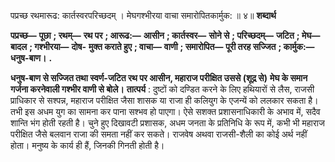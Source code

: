  

पप्रच्छ रथमारूढ: कार्तस्वरपरिच्छदम् । मेघगश्भीरया वाचा समारोपितकार्मुक: ॥ ४॥ **शब्दार्थ** 

**पप्रच्छ—** **पूछा** **; रथम्—** **रथ पर** **; आरूढ:—** **आसीन** **; कार्तस्वर—** **सोने से** **; परिच्छदम्—** **जटित** **; मेघ—** **बादल** **; गश्भीरया—** **दोष-** **मुक्त कराते हुए** **; वाचा—** **वाणी** **; समारोपित—** **पूरी तरह सज्जित** **; कार्मुक:—** **धनुष-बाण।** **.** 

**धनुष-बाण से सज्जित तथा स्वर्ण-जटित रथ पर आसीन, महाराज परीक्षित उससे (शूद्र से)** **मेघ के समान गर्जना करनेवाली गश्भीर वाणी से बोले।** **तात्पर्य** : दुष्टों को दण्डित करने के लिए हथियारों से लैस, राजसी प्राधिकार से सश्पन्न, महाराज परीक्षित जैसा शासक या राजा ही कलियुग के एजन्यें को ललकार सकता है। तभी इस अधम युग का सामना कर पाना सश्भव हो पाएगा। ऐसे सशक्त प्रशासनाधिकारी के अभाव में, सदैव शान्ति भंग होती रहती है। चुने हुए दिखावटी प्रशासक, अधम जनता के प्रतिनिधि के रूप में, कभी भी महाराज परीक्षित जैसे बलवान राजा की समता नहीं कर सकते। राजवेष अथवा राजसी-शैली का कोई अर्थ नहीं होता। मनुष्य के कार्य ही हैं, जिनकी गिनती होती है। 